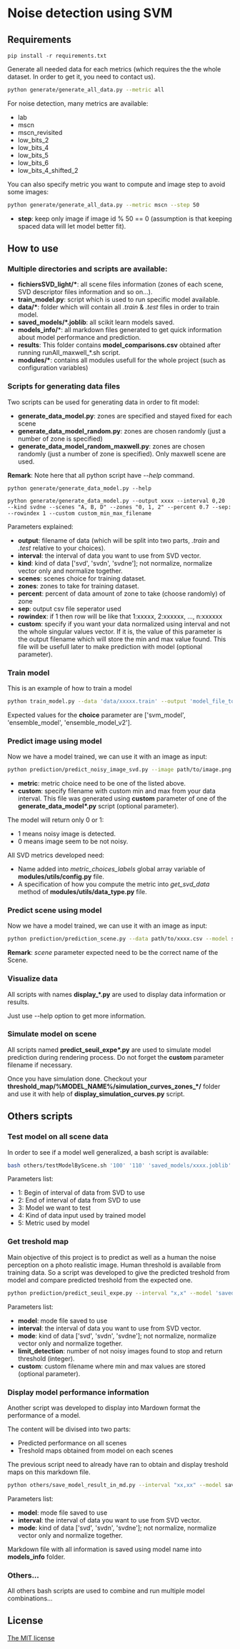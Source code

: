 # Noise detection using SVM

## Requirements

```
pip install -r requirements.txt
```

Generate all needed data for each metrics (which requires the the whole dataset. In order to get it, you need to contact us).

```bash
python generate/generate_all_data.py --metric all
```

For noise detection, many metrics are available:
- lab
- mscn
- mscn_revisited
- low_bits_2
- low_bits_4
- low_bits_5
- low_bits_6
- low_bits_4_shifted_2

You can also specify metric you want to compute and image step to avoid some images:
```bash
python generate/generate_all_data.py --metric mscn --step 50
```

- **step**: keep only image if image id % 50 == 0 (assumption is that keeping spaced data will let model better fit).

## How to use

### Multiple directories and scripts are available:


- **fichiersSVD_light/\***: all scene files information (zones of each scene, SVD descriptor files information and so on...).
- **train_model.py**: script which is used to run specific model available.
- **data/\***: folder which will contain all *.train* & *.test* files in order to train model.
- **saved_models/*.joblib**: all scikit learn models saved.
- **models_info/***: all markdown files generated to get quick information about model performance and prediction. 
- **results**: This folder contains **model_comparisons.csv** obtained after running runAll_maxwell_*.sh script.
- **modules/\***: contains all modules usefull for the whole project (such as configuration variables)

### Scripts for generating data files

Two scripts can be used for generating data in order to fit model:
- **generate_data_model.py**: zones are specified and stayed fixed for each scene
- **generate_data_model_random.py**: zones are chosen randomly (just a number of zone is specified)
- **generate_data_model_random_maxwell.py**: zones are chosen randomly (just a number of zone is specified). Only maxwell scene are used.


**Remark**: Note here that all python script have *--help* command.

```
python generate/generate_data_model.py --help

python generate/generate_data_model.py --output xxxx --interval 0,20  --kind svdne --scenes "A, B, D" --zones "0, 1, 2" --percent 0.7 --sep: --rowindex 1 --custom custom_min_max_filename
```

Parameters explained:
- **output**: filename of data (which will be split into two parts, *.train* and *.test* relative to your choices).
- **interval**: the interval of data you want to use from SVD vector.
- **kind**: kind of data ['svd', 'svdn', 'svdne']; not normalize, normalize vector only and normalize together.
- **scenes**: scenes choice for training dataset.
- **zones**: zones to take for training dataset.
- **percent**: percent of data amount of zone to take (choose randomly) of zone
- **sep**: output csv file seperator used
- **rowindex**: if 1 then row will be like that 1:xxxxx, 2:xxxxxx, ..., n:xxxxxx
- **custom**: specify if you want your data normalized using interval and not the whole singular values vector. If it is, the value of this parameter is the output filename which will store the min and max value found. This file will be usefull later to make prediction with model (optional parameter).

### Train model

This is an example of how to train a model

```bash
python train_model.py --data 'data/xxxxx.train' --output 'model_file_to_save' --choice 'model_choice'
```

Expected values for the **choice** parameter are ['svm_model', 'ensemble_model', 'ensemble_model_v2'].

### Predict image using model

Now we have a model trained, we can use it with an image as input:

```bash
python prediction/predict_noisy_image_svd.py --image path/to/image.png --interval "x,x" --model saved_models/xxxxxx.joblib --metric 'lab' --mode 'svdn' --custom 'min_max_filename'
```

- **metric**: metric choice need to be one of the listed above.
- **custom**: specify filename with custom min and max from your data interval. This file was generated using **custom** parameter of one of the **generate_data_model\*.py** script (optional parameter).

The model will return only 0 or 1:
- 1 means noisy image is detected.
- 0 means image seem to be not noisy.

All SVD metrics developed need:
- Name added into *metric_choices_labels* global array variable of **modules/utils/config.py** file.
- A specification of how you compute the metric into *get_svd_data* method of **modules/utils/data_type.py** file.

### Predict scene using model

Now we have a model trained, we can use it with an image as input:

```bash
python prediction/prediction_scene.py --data path/to/xxxx.csv --model saved_model/xxxx.joblib --output xxxxx --scene xxxx
```
**Remark**: *scene* parameter expected need to be the correct name of the Scene.

### Visualize data

All scripts with names **display_\*.py** are used to display data information or results.

Just use --help option to get more information.

### Simulate model on scene

All scripts named **predict_seuil_expe\*.py** are used to simulate model prediction during rendering process. Do not forget the **custom** parameter filename if necessary.

Once you have simulation done. Checkout your **threshold_map/%MODEL_NAME%/simulation\_curves\_zones\_\*/** folder and use it with help of **display_simulation_curves.py** script.

## Others scripts

### Test model on all scene data

In order to see if a model well generalized, a bash script is available:

```bash
bash others/testModelByScene.sh '100' '110' 'saved_models/xxxx.joblib' 'svdne' 'lab'
```

Parameters list:
- 1: Begin of interval of data from SVD to use
- 2: End of interval of data from SVD to use
- 3: Model we want to test
- 4: Kind of data input used by trained model
- 5: Metric used by model


### Get treshold map

Main objective of this project is to predict as well as a human the noise perception on a photo realistic image. Human threshold is available from training data. So a script was developed to give the predicted treshold from model and compare predicted treshold from the expected one.

```bash
python prediction/predict_seuil_expe.py --interval "x,x" --model 'saved_models/xxxx.joblib' --mode ["svd", "svdn", "svdne"] --metric ['lab', 'mscn', ...] --limit_detection xx --custom 'custom_min_max_filename'
```

Parameters list:
- **model**: mode file saved to use
- **interval**: the interval of data you want to use from SVD vector.
- **mode**: kind of data ['svd', 'svdn', 'svdne']; not normalize, normalize vector only and normalize together.
- **limit_detection**: number of not noisy images found to stop and return threshold (integer).
- **custom**: custom filename where min and max values are stored (optional parameter).

### Display model performance information

Another script was developed to display into Mardown format the performance of a model.

The content will be divised into two parts:
- Predicted performance on all scenes
- Treshold maps obtained from model on each scenes

The previous script need to already have ran to obtain and display treshold maps on this markdown file.

```bash
python others/save_model_result_in_md.py --interval "xx,xx" --model saved_models/xxxx.joblib --mode ["svd", "svdn", "svdne"] --metric ['lab', 'mscn']
```

Parameters list:
- **model**: mode file saved to use
- **interval**: the interval of data you want to use from SVD vector.
- **mode**: kind of data ['svd', 'svdn', 'svdne']; not normalize, normalize vector only and normalize together.

Markdown file with all information is saved using model name into **models_info** folder.

### Others...

All others bash scripts are used to combine and run multiple model combinations...

## License

[The MIT license](https://github.com/prise-3d/Thesis-NoiseDetection-attributes/blob/master/LICENSE)
